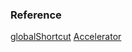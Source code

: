 ### Reference

[globalShortcut](https://www.electronjs.org/docs/api/global-shortcut)
[Accelerator](https://www.electronjs.org/docs/api/accelerator)
